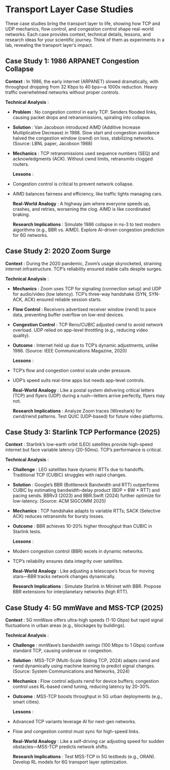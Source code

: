 # Transport Layer Case Studies

These case studies bring the transport layer to life, showing how TCP and UDP mechanics, flow control, and congestion control shape real-world networks. Each case provides context, technical details, lessons, and research ideas for your scientific journey. Think of them as experiments in a lab, revealing the transport layer’s impact.

## Case Study 1: 1986 ARPANET Congestion Collapse

**Context** : In 1986, the early internet (ARPANET) slowed dramatically, with throughput dropping from 32 Kbps to 40 bps—a 1000x reduction. Heavy traffic overwhelmed networks without proper controls.

**Technical Analysis** :

- **Problem** : No congestion control in early TCP. Senders flooded links, causing packet drops and retransmissions, spiraling into collapse.
- **Solution** : Van Jacobson introduced AIMD (Additive Increase Multiplicative Decrease) in 1988. Slow start and congestion avoidance halved the congestion window (cwnd) on loss, stabilizing networks. (Source: LBNL paper, Jacobson 1988)
- **Mechanics** : TCP retransmissions used sequence numbers (SEQ) and acknowledgments (ACK). Without cwnd limits, retransmits clogged routers.

  **Lessons** :

- Congestion control is critical to prevent network collapse.
- AIMD balances fairness and efficiency, like traffic lights managing cars.

  **Real-World Analogy** : A highway jam where everyone speeds up, crashes, and retries, worsening the clog. AIMD is like coordinated braking.

  **Research Implications** : Simulate 1986 collapse in ns-3 to test modern algorithms (e.g., BBR vs. AIMD). Explore AI-driven congestion prediction for 6G networks.

## Case Study 2: 2020 Zoom Surge

**Context** : During the 2020 pandemic, Zoom’s usage skyrocketed, straining internet infrastructure. TCP’s reliability ensured stable calls despite surges.

**Technical Analysis** :

- **Mechanics** : Zoom uses TCP for signaling (connection setup) and UDP for audio/video (low latency). TCP’s three-way handshake (SYN, SYN-ACK, ACK) ensured reliable session starts.
- **Flow Control** : Receivers advertised receiver window (rwnd) to pace data, preventing buffer overflow on low-end devices.
- **Congestion Control** : TCP Reno/CUBIC adjusted cwnd to avoid network overload. UDP relied on app-level throttling (e.g., reducing video quality).
- **Outcome** : Internet held up due to TCP’s dynamic adjustments, unlike 1986. (Source: IEEE Communications Magazine, 2020)

  **Lessons** :

- TCP’s flow and congestion control scale under pressure.
- UDP’s speed suits real-time apps but needs app-level controls.

  **Real-World Analogy** : Like a postal system delivering critical letters (TCP) and flyers (UDP) during a rush—letters arrive perfectly, flyers may not.

  **Research Implications** : Analyze Zoom traces (Wireshark) for cwnd/rwnd patterns. Test QUIC (UDP-based) for future video platforms.

## Case Study 3: Starlink TCP Performance (2025)

**Context** : Starlink’s low-earth orbit (LEO) satellites provide high-speed internet but face variable latency (20-50ms). TCP’s performance is critical.

**Technical Analysis** :

- **Challenge** : LEO satellites have dynamic RTTs due to handoffs. Traditional TCP (CUBIC) struggles with rapid changes.
- **Solution** : Google’s BBR (Bottleneck Bandwidth and RTT) outperforms CUBIC by estimating bandwidth-delay product (BDP = BW \* RTT) and pacing sends. BBRv3 (2023) and BBR.Swift (2024) further optimize for low-latency. (Source: ACM SIGCOMM 2025)
- **Mechanics** : TCP handshake adapts to variable RTTs; SACK (Selective ACK) reduces retransmits for bursty losses.
- **Outcome** : BBR achieves 10-20% higher throughput than CUBIC in Starlink tests.

  **Lessons** :

- Modern congestion control (BBR) excels in dynamic networks.
- TCP’s reliability ensures data integrity over satellites.

  **Real-World Analogy** : Like adjusting a telescope’s focus for moving stars—BBR tracks network changes dynamically.

  **Research Implications** : Simulate Starlink in Mininet with BBR. Propose BBR extensions for interplanetary networks (high RTT).

## Case Study 4: 5G mmWave and MSS-TCP (2025)

**Context** : 5G mmWave offers ultra-high speeds (1-10 Gbps) but rapid signal fluctuations in urban areas (e.g., blockages by buildings).

**Technical Analysis** :

- **Challenge** : mmWave’s bandwidth swings (100 Mbps to 1 Gbps) confuse standard TCP, causing underuse or congestion.
- **Solution** : MSS-TCP (Multi-Scale Sliding TCP, 2024) adapts cwnd and rwnd dynamically using machine learning to predict signal changes. (Source: System Communications and Networks, 2024)
- **Mechanics** : Flow control adjusts rwnd for device buffers; congestion control uses RL-based cwnd tuning, reducing latency by 20-30%.
- **Outcome** : MSS-TCP boosts throughput in 5G urban deployments (e.g., smart cities).

  **Lessons** :

- Advanced TCP variants leverage AI for next-gen networks.
- Flow and congestion control must sync for high-speed links.

  **Real-World Analogy** : Like a self-driving car adjusting speed for sudden obstacles—MSS-TCP predicts network shifts.

  **Research Implications** : Test MSS-TCP in 5G testbeds (e.g., ORAN). Develop RL models for 6G transport layer optimization.
